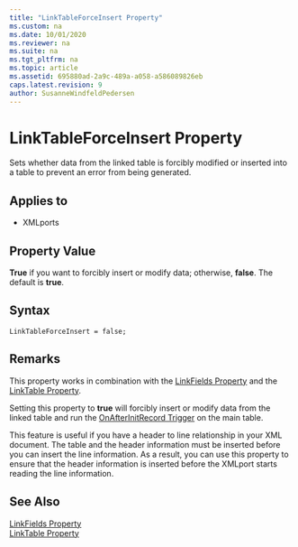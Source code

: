 ```yaml
---
title: "LinkTableForceInsert Property"
ms.custom: na
ms.date: 10/01/2020
ms.reviewer: na
ms.suite: na
ms.tgt_pltfrm: na
ms.topic: article
ms.assetid: 695880ad-2a9c-489a-a058-a586089826eb
caps.latest.revision: 9
author: SusanneWindfeldPedersen
---
```


# LinkTableForceInsert Property

Sets whether data from the linked table is forcibly modified or inserted into a table to prevent an error from being generated.  
  
## Applies to  

- XMLports  
  
## Property Value

**True** if you want to forcibly insert or modify data; otherwise, **false**. The default is **true**.  

## Syntax

```AL
LinkTableForceInsert = false;
```
  
## Remarks
 
This property works in combination with the [LinkFields Property](devenv-linkfields-property.md) and the [LinkTable Property](devenv-linktable-Property.md).  
  
Setting this property to **true** will forcibly insert or modify data from the linked table and run the [OnAfterInitRecord Trigger](../triggers/devenv-onafterinitrecord-trigger.md) on the main table.  
  
This feature is useful if you have a header to line relationship in your XML document. The table and the header information must be inserted before you can insert the line information. As a result, you can use this property to ensure that the header information is inserted before the XMLport starts reading the line information.  
  
## See Also

[LinkFields Property](devenv-linkfields-property.md)   
[LinkTable Property](devenv-linktable-Property.md)